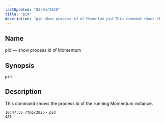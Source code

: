 ```yaml
---
lastUpdated: "03/04/2020"
title: "pid"
description: "pid show process id of Momentum pid This command shows the process id of the running Momentum instance..."
---
```


<a name="console_commands.pid"></a> 
## Name

pid — show process id of Momentum

## Synopsis

`pid`

<a name="idp16206944"></a> 
## Description

This command shows the process id of the running Momentum instance.

```
10:47:35 /tmp/2025> pid
481
```